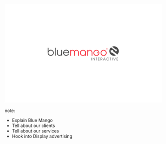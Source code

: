 <img src="/assets/images/about-bluemango.svg">

note:
- Explain Blue Mango
- Tell about our clients
- Tell about our services
- Hook into Display advertising
